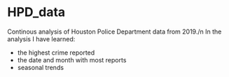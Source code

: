 # HPD_data
Continous analysis of Houston Police Department data from 2019./n 
In the analysis I have learned:
- the highest crime reported
- the date and month with most reports
- seasonal trends
